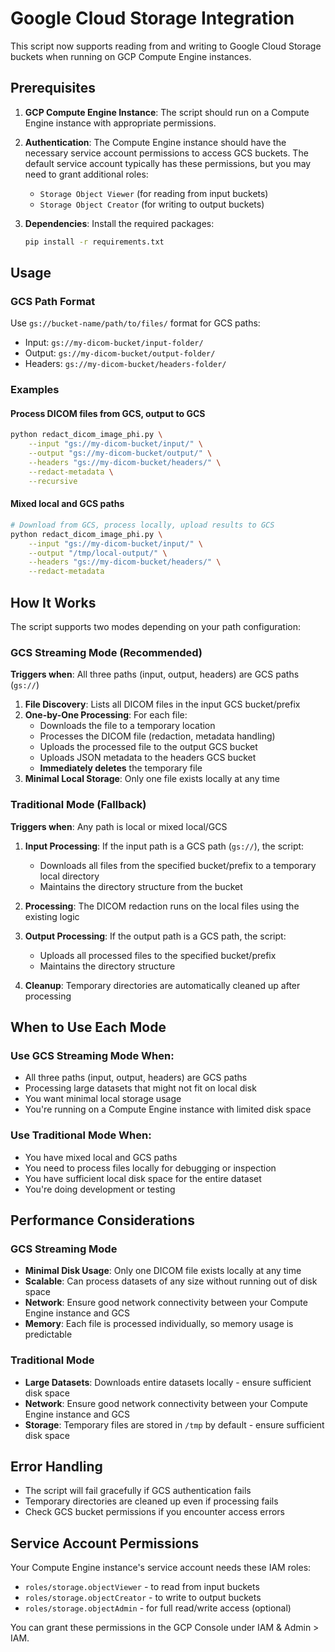 # Google Cloud Storage Integration

This script now supports reading from and writing to Google Cloud Storage buckets when running on GCP Compute Engine instances.

## Prerequisites

1. **GCP Compute Engine Instance**: The script should run on a Compute Engine instance with appropriate permissions.

2. **Authentication**: The Compute Engine instance should have the necessary service account permissions to access GCS buckets. The default service account typically has these permissions, but you may need to grant additional roles:

   - `Storage Object Viewer` (for reading from input buckets)
   - `Storage Object Creator` (for writing to output buckets)

3. **Dependencies**: Install the required packages:
   ```bash
   pip install -r requirements.txt
   ```

## Usage

### GCS Path Format

Use `gs://bucket-name/path/to/files/` format for GCS paths:

- Input: `gs://my-dicom-bucket/input-folder/`
- Output: `gs://my-dicom-bucket/output-folder/`
- Headers: `gs://my-dicom-bucket/headers-folder/`

### Examples

#### Process DICOM files from GCS, output to GCS

```bash
python redact_dicom_image_phi.py \
    --input "gs://my-dicom-bucket/input/" \
    --output "gs://my-dicom-bucket/output/" \
    --headers "gs://my-dicom-bucket/headers/" \
    --redact-metadata \
    --recursive
```

#### Mixed local and GCS paths

```bash
# Download from GCS, process locally, upload results to GCS
python redact_dicom_image_phi.py \
    --input "gs://my-dicom-bucket/input/" \
    --output "/tmp/local-output/" \
    --headers "gs://my-dicom-bucket/headers/" \
    --redact-metadata
```

## How It Works

The script supports two modes depending on your path configuration:

### GCS Streaming Mode (Recommended)

**Triggers when**: All three paths (input, output, headers) are GCS paths (`gs://`)

1. **File Discovery**: Lists all DICOM files in the input GCS bucket/prefix
2. **One-by-One Processing**: For each file:
   - Downloads the file to a temporary location
   - Processes the DICOM file (redaction, metadata handling)
   - Uploads the processed file to the output GCS bucket
   - Uploads JSON metadata to the headers GCS bucket
   - **Immediately deletes** the temporary file
3. **Minimal Local Storage**: Only one file exists locally at any time

### Traditional Mode (Fallback)

**Triggers when**: Any path is local or mixed local/GCS

1. **Input Processing**: If the input path is a GCS path (`gs://`), the script:

   - Downloads all files from the specified bucket/prefix to a temporary local directory
   - Maintains the directory structure from the bucket

2. **Processing**: The DICOM redaction runs on the local files using the existing logic

3. **Output Processing**: If the output path is a GCS path, the script:

   - Uploads all processed files to the specified bucket/prefix
   - Maintains the directory structure

4. **Cleanup**: Temporary directories are automatically cleaned up after processing

## When to Use Each Mode

### Use GCS Streaming Mode When:

- All three paths (input, output, headers) are GCS paths
- Processing large datasets that might not fit on local disk
- You want minimal local storage usage
- You're running on a Compute Engine instance with limited disk space

### Use Traditional Mode When:

- You have mixed local and GCS paths
- You need to process files locally for debugging or inspection
- You have sufficient local disk space for the entire dataset
- You're doing development or testing

## Performance Considerations

### GCS Streaming Mode

- **Minimal Disk Usage**: Only one DICOM file exists locally at any time
- **Scalable**: Can process datasets of any size without running out of disk space
- **Network**: Ensure good network connectivity between your Compute Engine instance and GCS
- **Memory**: Each file is processed individually, so memory usage is predictable

### Traditional Mode

- **Large Datasets**: Downloads entire datasets locally - ensure sufficient disk space
- **Network**: Ensure good network connectivity between your Compute Engine instance and GCS
- **Storage**: Temporary files are stored in `/tmp` by default - ensure sufficient disk space

## Error Handling

- The script will fail gracefully if GCS authentication fails
- Temporary directories are cleaned up even if processing fails
- Check GCS bucket permissions if you encounter access errors

## Service Account Permissions

Your Compute Engine instance's service account needs these IAM roles:

- `roles/storage.objectViewer` - to read from input buckets
- `roles/storage.objectCreator` - to write to output buckets
- `roles/storage.objectAdmin` - for full read/write access (optional)

You can grant these permissions in the GCP Console under IAM & Admin > IAM.
